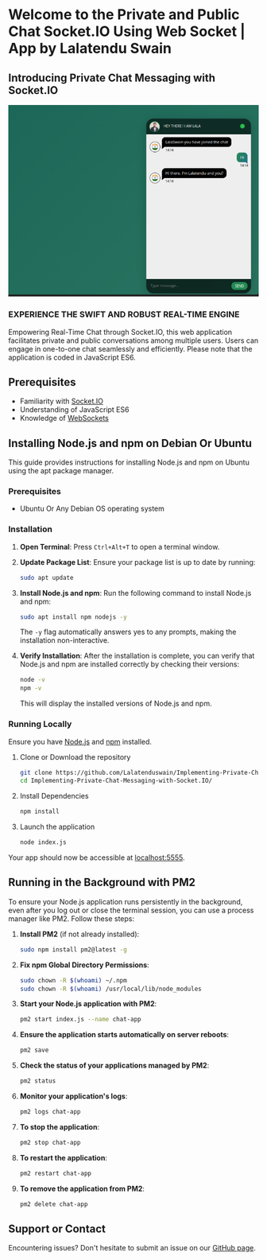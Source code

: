 # Welcome to the Private and Public Chat Socket.IO Using Web Socket | App by Lalatendu Swain

## Introducing Private Chat Messaging with Socket.IO

![Chat App Screenshot](https://raw.githubusercontent.com/Lalatenduswain/Implementing-Private-Chat-Messaging-with-Socket.IO/master/public/img/chat-app.png "Chat")

### EXPERIENCE THE SWIFT AND ROBUST REAL-TIME ENGINE

Empowering Real-Time Chat through Socket.IO, this web application facilitates private and public conversations among multiple users. Users can engage in one-to-one chat seamlessly and efficiently. Please note that the application is coded in JavaScript ES6.

## Prerequisites

- Familiarity with [Socket.IO](https://socket.io/)
- Understanding of JavaScript ES6
- Knowledge of [WebSockets](https://developer.mozilla.org/en-US/docs/Web/API/WebSockets_API/Writing_WebSocket_client_applications)

## Installing Node.js and npm on Debian Or Ubuntu
This guide provides instructions for installing Node.js and npm on Ubuntu using the apt package manager.

### Prerequisites

- Ubuntu Or Any Debian OS operating system

### Installation

1. **Open Terminal**: Press `Ctrl+Alt+T` to open a terminal window.

2. **Update Package List**: Ensure your package list is up to date by running:

    ```bash
    sudo apt update
    ```

3. **Install Node.js and npm**: Run the following command to install Node.js and npm:

    ```bash
    sudo apt install npm nodejs -y
    ```

    The `-y` flag automatically answers yes to any prompts, making the installation non-interactive.

4. **Verify Installation**: After the installation is complete, you can verify that Node.js and npm are installed correctly by checking their versions:

    ```bash
    node -v
    npm -v
    ```

    This will display the installed versions of Node.js and npm.

### Running Locally

Ensure you have [Node.js](https://nodejs.org/) and [npm](https://www.npmjs.com/) installed.

1. Clone or Download the repository

    ```bash
    git clone https://github.com/Lalatenduswain/Implementing-Private-Chat-Messaging-with-Socket.IO.git
    cd Implementing-Private-Chat-Messaging-with-Socket.IO/
    ```

2. Install Dependencies

    ```bash
    npm install
    ```

3. Launch the application

    ```bash
    node index.js
    ```

Your app should now be accessible at [localhost:5555](http://localhost:5555/).

## Running in the Background with PM2

To ensure your Node.js application runs persistently in the background, even after you log out or close the terminal session, you can use a process manager like PM2. Follow these steps:

1. **Install PM2** (if not already installed):

    ```bash
    sudo npm install pm2@latest -g
    ```

2. **Fix npm Global Directory Permissions**:

    ```bash
    sudo chown -R $(whoami) ~/.npm
    sudo chown -R $(whoami) /usr/local/lib/node_modules
    ```

3. **Start your Node.js application with PM2**:

    ```bash
    pm2 start index.js --name chat-app
    ```

4. **Ensure the application starts automatically on server reboots**:

    ```bash
    pm2 save
    ```

5. **Check the status of your applications managed by PM2**:

    ```bash
    pm2 status
    ```

6. **Monitor your application's logs**:

    ```bash
    pm2 logs chat-app
    ```

7. **To stop the application**:

    ```bash
    pm2 stop chat-app
    ```

8. **To restart the application**:

    ```bash
    pm2 restart chat-app
    ```

9. **To remove the application from PM2**:

    ```bash
    pm2 delete chat-app
    ```

## Support or Contact

Encountering issues? Don't hesitate to submit an issue on our [GitHub page](https://github.com/Lalatenduswain/Implementing-Private-Chat-Messaging-with-Socket.IO/issues).
